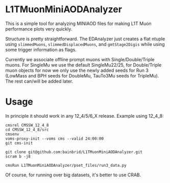 # L1TMuonMiniAODAnalyzer

This is a simple tool for analyzing MINIAOD files for making L1T Muon performance plots very quickly.

Structure is pretty straightforward. The EDAnalyzer just creates a flat ntuple using `slimmedMuons`, `slimmedDisplacedMuons`, and `gmtStage2Digis` while using some trigger information as flags.

Currently we associate offline prompt muons with Single/Double/Triple muons. For SingleMu we use the default SingleMu22/25, for Double/Triple muon objects for now we only use the newly added seeds for Run 3 (LowMass and BPH seeds for DoubleMu, TauTo3Mu seeds for TripleMu). The rest can/will be added later.

# Usage

In principle it should work in any 12_4/5/6_X release. Example using 12_4_8:

```
cmsrel CMSSW_12_4_8
cd CMSSW_12_4_8/src
cmsenv
voms-proxy-init --voms cms --valid 24:00:00
git cms-init

git clone git@github.com:bainbrid/L1TMuonMiniAODAnalyzer.git
scram b -j8

cmsRun L1TMuonMiniAODAnalyzer/pset_files/run3_data.py
```

Of course, for running over big datasets, it's better to use CRAB.  
